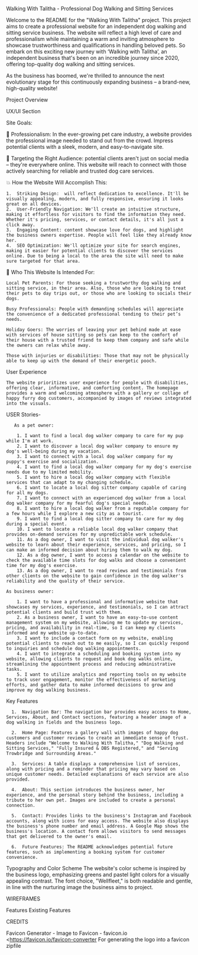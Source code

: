 Walking With Talitha - Professional Dog Walking and Sitting Services

Welcome to the README for the "Walking With Talitha" project. This project aims to create a professional website for an independent dog walking and sitting service business. The website will reflect a high level of care and professionalism while maintaining a warm and inviting atmosphere to showcase trustworthiness and qualifications in handling beloved pets.
So embark on this exciting new journey with ‘Walking with Talitha’, an independent business that's been on an incredible journey since 2020, offering top-quality dog walking and sitting services.

As the business has boomed, we're thrilled to announce the next evolutionary stage for this continuously expanding business – a brand-new, high-quality website!


Project Overview


UX/UI Section

Site Goals:

🐾 Professionalism: In the ever-growing pet care industry, a website provides the professional image needed to stand out from the crowd. Impress potential clients with a sleek, modern, and easy-to-navigate site.

🎯 Targeting the Right Audience:  potential clients aren't just on social media – they're everywhere online. This website will reach to connect with those actively searching for reliable and trusted dog care services.

💥 How the Website Will Accomplish This:

    1.	Striking Design:  will reflect dedication to excellence. It'll be visually appealing, modern, and fully responsive, ensuring it looks great on all devices.
    2.	User-Friendly Navigation: We'll create an intuitive structure, making it effortless for visitors to find the information they need. Whether it's pricing, services, or contact details, it's all just a click away.
    3.	Engaging Content: content showcase love for dogs, and highlight the business owners expertise. People will feel like they already know her.
    4.	SEO Optimization: We'll optimize your site for search engines, making it easier for potential clients to discover the services online. Due to being a local to the area the site will need to make sure targeted for that area.


🎉 Who This Website Is Intended For:

    Local Pet Parents: For those seeking a trustworthy dog walking and sitting service, in their area. Also, those who are looking to treat their pets to day trips out, or those who are looking to socials their dogs.

    Busy Professionals: People with demanding schedules will appreciate the convenience of a dedicated professional tending to their pet’s needs.

    Holiday Goers: The worries of leaving your pet behind made at ease with services of house sitting so pets can keep to the comfort of their house with a trusted friend to keep them company and safe while the owners can relax while away.

    Those with injuries or disabilities: Those that may not be physically able to keep up with the demand of their energetic pooch.


User Experience

    The website prioritizes user experience for people with disabilities, offering clear, informative, and comforting content. The homepage provides a warm and welcoming atmosphere with a gallery or collage of happy furry dog customers, accompanied by images of reviews integrated into the visuals.

USER Stories-

       As a pet owner:
       
        1. I want to find a local dog walker company to care for my pup while I'm at work.
        2. I want to discover a local dog walker company to ensure my dog's well-being during my vacation.
        3. I want to connect with a local dog walker company for my puppy's exercise and socialization.
        4. I want to find a local dog walker company for my dog's exercise needs due to my limited mobility.
        5. I want to hire a local dog walker company with flexible services that can adapt to my changing schedule.
        6. I want to locate a local dog sitter company capable of caring for all my dogs.
        7. I want to connect with an experienced dog walker from a local dog walker company for my fearful dog's special needs.
        8. I want to hire a local dog walker from a reputable company for a few hours while I explore a new city as a tourist.
        9. I want to find a local dog sitter company to care for my dog during a special event.
        10. I want to locate a reliable local dog walker company that provides on-demand services for my unpredictable work schedule.
        11. As a dog owner, I want to visit the individual dog walker's website to learn about their experience, services, and pricing, so I can make an informed decision about hiring them to walk my dog.
        12. As a dog owner, I want to access a calendar on the website to check the available time slots for dog walks and choose a convenient time for my dog's exercise.
        13. As a dog owner, I want to read reviews and testimonials from other clients on the website to gain confidence in the dog walker's reliability and the quality of their service.
         
    As business owner:
    
        1. I want to have a professional and informative website that showcases my services, experience, and testimonials, so I can attract potential clients and build trust with them.
        2. As a business owner, I want to have an easy-to-use content management system on my website, allowing me to update my services, pricing, and availability in real-time, so I can keep my clients informed and my website up-to-date.
        3. I want to include a contact form on my website, enabling potential clients to reach out to me easily, so I can quickly respond to inquiries and schedule dog walking appointments.
        4. I want to integrate a scheduling and booking system into my website, allowing clients to request and book dog walks online, streamlining the appointment process and reducing administrative tasks.
        5. I want to utilize analytics and reporting tools on my website to track user engagement, monitor the effectiveness of marketing efforts, and gather data to make informed decisions to grow and improve my dog walking business.  

Key Features

      1.  Navigation Bar: The navigation bar provides easy access to Home, Services, About, and Contact sections, featuring a header image of a dog walking in fields and the business logo.

      2.  Home Page: Features a gallery wall with images of happy dog customers and customer reviews to create an immediate sense of trust. Headers include "Welcome to Walking With Talitha," "Dog Walking and Sitting Services," "Fully Insured & DBS Registered," and "Serving Trowbridge and Surrounding Areas."

      3.  Services: A table displays a comprehensive list of services, along with pricing and a reminder that pricing may vary based on unique customer needs. Detailed explanations of each service are also provided.

      4.  About: This section introduces the business owner, her experience, and the personal story behind the business, including a tribute to her own pet. Images are included to create a personal connection.

      5.  Contact: Provides links to the business's Instagram and Facebook accounts, along with icons for easy access. The website also displays the business's phone number and email address. A Google Map shows the business's location. A contact form allows visitors to send messages that get delivered to the owner's email.

      6.  Future Features: The README acknowledges potential future features, such as implementing a booking system for customer convenience.
Typography and Color Scheme
The website's color scheme is inspired by the business logo, emphasizing greens and pastel light colors for a visually appealing contrast. The font choice, "Wellfleet," is both readable and gentle, in line with the nurturing image the business aims to project.



WIREFRAMES

Features 
Existing Features 




CREDITS 

Favicon Generator - Image to Favicon - favicon.io <https://favicon.io/favicon-converter
For generating the logo into a favicon zipfile
